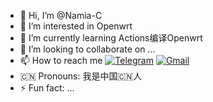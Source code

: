 - 👋 Hi, I’m @Namia-C
- 👀 I’m interested in Openwrt
- 🌱 I’m currently learning  Actions编译Openwrt
- 💞️ I’m looking to collaborate on ...
- 📫 How to reach me 
[![Telegram](https://img.shields.io/badge/-Telegram-181717?style=flat&logo=Telegram&logoColor=white)](https://t.me/RileyK9880)
[![Gmail](https://img.shields.io/badge/-Gmail-D14836?style=flat&logo=Gmail&logoColor=white)](mailto:kmy258855@gmail.com)
- 🇨🇳 Pronouns: 我是中国🇨🇳人
- ⚡ Fun fact: ...

<!---
Namia-C/Namia-C is a ✨ special ✨ repository because its `README.md` (this file) appears on your GitHub profile.
You can click the Preview link to take a look at your changes.
--->
